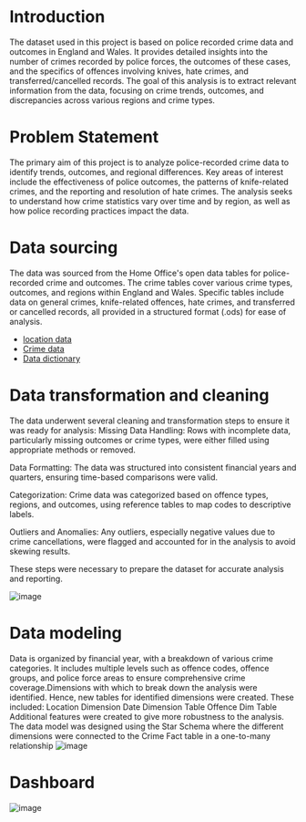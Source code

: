# Introduction
The dataset used in this project is based on police recorded crime data and outcomes in England and Wales. It provides detailed insights into the number of crimes recorded by police forces, the outcomes of these cases, and the specifics of offences involving knives, hate crimes, and transferred/cancelled records. The goal of this analysis is to extract relevant information from the data, focusing on crime trends, outcomes, and discrepancies across various regions and crime types.
# Problem Statement
The primary aim of this project is to analyze police-recorded crime data to identify trends, outcomes, and regional differences. Key areas of interest include the effectiveness of police outcomes, the patterns of knife-related crimes, and the reporting and resolution of hate crimes. The analysis seeks to understand how crime statistics vary over time and by region, as well as how police recording practices impact the data.
# Data sourcing
The data was sourced from the Home Office's open data tables for police-recorded crime and outcomes. The crime tables cover various crime types, outcomes, and regions within England and Wales. Specific tables include data on general crimes, knife-related offences, hate crimes, and transferred or cancelled records, all provided in a structured format (.ods) for ease of analysis.
- [location data](https://docs.google.com/spreadsheets/d/12_rGg2I15b8fcCuI3-sa6s_ZFo_GO6ODY4_CmGzXqms/edit?usp=classroom_web&authuser=0)
- [Crime data](https://docs.google.com/spreadsheets/d/10tMLxKFBo_yIbFgpzbFul6xO9JhHG8yth8ZM2RXc6Gc/edit?usp=classroom_web&authuser=0)
- [Data dictionary](https://drive.google.com/file/d/1UanB-0CzhQIlMBdpBprS7t8d0W_L2jHx/view?usp=classroom_web&authuser=0)
# Data transformation and cleaning
The data underwent several cleaning and transformation steps to ensure it was ready for analysis:
Missing Data Handling: Rows with incomplete data, particularly missing outcomes or crime types, were either filled using appropriate methods or removed.<BR>

Data Formatting: The data was structured into consistent financial years and quarters, ensuring time-based comparisons were valid.<BR>

Categorization: Crime data was categorized based on offence types, regions, and outcomes, using reference tables to map codes to descriptive labels.<BR>

Outliers and Anomalies: Any outliers, especially negative values due to crime cancellations, were flagged and accounted for in the analysis to avoid skewing results.<BR>

These steps were necessary to prepare the dataset for accurate analysis and reporting.<BR>

![image](https://github.com/user-attachments/assets/3c583e4c-5f4a-4a1a-9186-0874c6fa22a5)

# Data modeling
 Data is organized by financial year, with a breakdown of various crime categories. It includes multiple levels such as offence codes, offence groups, and police force areas to ensure comprehensive crime coverage.Dimensions with which to break down the analysis were identified. Hence, new tables for identified dimensions were created. These included:
Location Dimension
Date Dimension Table
Offence Dim Table
Additional features were created to give more robustness to the analysis.
The data model was designed using the Star Schema where the different dimensions were connected to the Crime Fact table in a one-to-many relationship
![image](https://github.com/user-attachments/assets/ef18b447-4935-4038-8e35-649eeedb7f31)

# Dashboard
![image](https://github.com/user-attachments/assets/ed08d311-b60c-4491-8604-9135604b0739)

